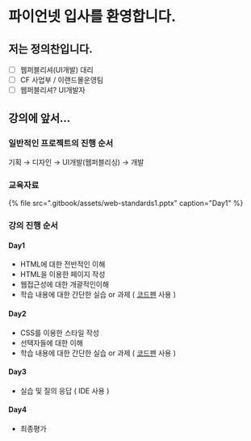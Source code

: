 # 파이언넷 입사를 환영합니다.

## 저는 정의찬입니다.

* [ ] 웹퍼블리셔\(UI개발\) 대리
* [ ] CF 사업부 / 이랜드몰운영팀
* [ ] 웹퍼블리셔? UI개발자

## 강의에 앞서...

### 일반적인 프로젝트의 진행 순서

기획 → 디자인 → UI개발\(웹퍼블리싱\) → 개발



### 교육자료

{% file src=".gitbook/assets/web-standards1.pptx" caption="Day1" %}



### 강의 진행 순서

#### Day1

* HTML에 대한 전반적인 이해
* HTML을 이용한 페이지 작성
* 웹접근성에 대한 개괄적인이해
* 학습 내용에 대한 간단한 실습 or 과제 \( [코드펜](https://codepen.io/) 사용 \)

#### Day2

* CSS를 이용한 스타일 작성
* 선택자들에 대한 이해
* 학습 내용에 대한 간단한 실습 or 과제 \( [코드펜](https://codepen.io/) 사용 \)

#### Day3

*  실습 및 질의 응답 \( IDE 사용 \)

#### Day4

* 최종평가

